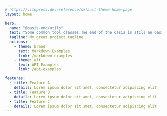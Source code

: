 ```yaml
---
# https://vitepress.dev/reference/default-theme-home-page
layout: home

hero:
  name: "@oasis-end/utils"
  text: "Some common tool classes.The end of the oasis is still an oasis."
  tagline: My great project tagline
  actions:
    - theme: brand
      text: Markdown Examples
      link: /markdown-examples
    - theme: alt
      text: API Examples
      link: /api-examples

features:
  - title: Feature A
    details: Lorem ipsum dolor sit amet, consectetur adipiscing elit
  - title: Feature B
    details: Lorem ipsum dolor sit amet, consectetur adipiscing elit
  - title: Feature C
    details: Lorem ipsum dolor sit amet, consectetur adipiscing elit
---
```


